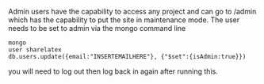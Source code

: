 Admin users have the capability to access any project and can go to /admin which has the capability to put the site in maintenance mode. The user needs to be set to admin via the mongo command line

	mongo
	user sharelatex
	db.users.update({email:"INSERTEMAILHERE"}, {"$set":{isAdmin:true}})

you will need to log out then log back in again after running this.